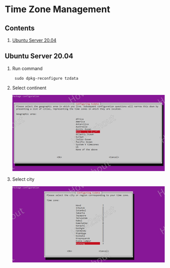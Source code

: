 # Time Zone Management

## Contents

1. [Ubuntu Server 20.04](#ubuntu-server)

## Ubuntu Server 20.04

1. Run command

        sudo dpkg-reconfigure tzdata

1. Select continent

    ![Select time zone continent](../assets/Linux/Select-Geographic-area-to-select-Time-zone-in-Ubuntu-20.04-Server.jpg "Select time zone continent")

1. Select city

    ![Select time zone city](../assets/Linux/Configuring-Tzdata-by-selecting-city-or-region.jpg "Select time zone city")
